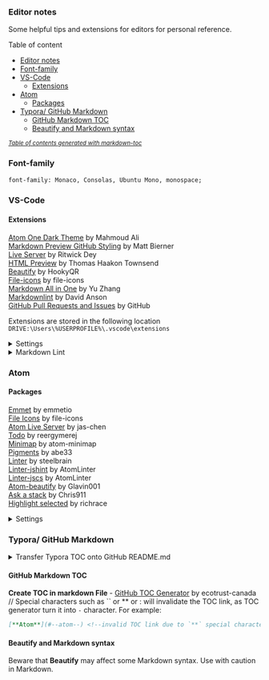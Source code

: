 ### Editor notes

Some helpful tips and extensions for editors for personal reference.

Table of content

- [Editor notes](#editor-notes)
- [Font-family](#font-family)
- [VS-Code](#vs-code)
  - [Extensions](#extensions)
- [Atom](#atom)
  - [Packages](#packages)
- [Typora/ GitHub Markdown](#typora-github-markdown)
  - [GitHub Markdown TOC](#github-markdown-toc)
  - [Beautify and Markdown syntax](#beautify-and-markdown-syntax)

<small><i><a href='http://ecotrust-canada.github.io/markdown-toc/'>Table of contents generated with markdown-toc</a></i></small>

### Font-family

```html
font-family: Monaco, Consolas, Ubuntu Mono, monospace;
```

### VS-Code

#### Extensions

[Atom One Dark Theme](https://marketplace.visualstudio.com/items?itemName=akamud.vscode-theme-onedark) by Mahmoud Ali  
[Markdown Preview GitHub Styling](https://marketplace.visualstudio.com/items?itemName=bierner.markdown-preview-github-styles) by Matt Bierner  
[Live Server](https://marketplace.visualstudio.com/items?itemName=ritwickdey.LiveServer) by Ritwick Dey  
[HTML Preview](https://marketplace.visualstudio.com/items?itemName=tht13.html-preview-vscode) by Thomas Haakon Townsend  
[Beautify](https://marketplace.visualstudio.com/items?itemName=HookyQR.beautify) by HookyQR  
[File-icons](https://marketplace.visualstudio.com/items?itemName=file-icons.file-icons) by file-icons  
[Markdown All in One](https://marketplace.visualstudio.com/items?itemName=yzhang.markdown-all-in-one) by Yu Zhang  
[Markdownlint](https://marketplace.visualstudio.com/items?itemName=DavidAnson.vscode-markdownlint) by David Anson  
[GitHub Pull Requests and Issues](https://marketplace.visualstudio.com/items?itemName=GitHub.vscode-pull-request-github) by GitHub

Extensions are stored in the following location  
`DRIVE:\Users\%USERPROFILE%\.vscode\extensions`

<details>
  <summary>Settings</summary>

Settings > Text Editor > Minimap > Editor > Minimap: Render Characters  
Settings > Editor: Font-family  
Settings > Editor: Code Lens Font-family  
Settings > SCM: Input Font Family  
Settings > Debug > Console: Font Family  
Settings > Terminal > Integrated: Font Family  
</details>

<details>
  <summary>Markdown Lint</summary>

Rules can be enabled, disabled, and customized by creating a JSON file named `.markdownlint.jsonc` / `.markdownlint.json` or a YAML file named `.markdownlint.yaml` / `.markdownlint.yml` or a JavaScript file named `.markdownlint.js` in any directory of a project.  

The default rule configuration disables MD013/line-length because many files include lines longer than the conventional 80 character limit:  

```json
{
    "MD013": false
}
```

</details>

### Atom

#### Packages

[Emmet](https://atom.io/packages/emmet) by emmetio  
[File Icons](https://atom.io/packages/file-icons) by file-icons  
[Atom Live Server](https://atom.io/packages/atom-live-server) by jas-chen  
[Todo](https://atom.io/packages/todo) by reergymerej  
[Minimap](https://atom.io/packages/minimap) by atom-minimap  
[Pigments](https://atom.io/packages/pigments) by abe33  
[Linter](https://atom.io/packages/linter) by steelbrain  
[Linter-jshint](https://atom.io/packages/linter-jshint) by AtomLinter  
[Linter-jscs](https://atom.io/packages/linter-jscs) by AtomLinter  
[Atom-beautify](https://atom.io/packages/atom-beautify) by Glavin001  
[Ask a stack](https://atom.io/packages/ask-stack) by Chris911  
[Highlight selected](https://atom.io/packages/highlight-selected) by richrace

<details>
  <summary>Settings</summary>

  Settings > Editor > Show Indent Guide  
  Settings > Editor > Zoom Font When Ctrl Scrolling  
  Settings > Keybindings > Keymap file add:  

  ```js
    'atom-text-editor':
    'f10': 'editor:toggle-soft-wrap'
  ```  

</details>

### Typora/ GitHub Markdown

<details>
  <summary>Transfer Typora TOC onto GitHub README.md</summary>

  GitHub markdown uses **pandoc** markdown which differs from Typora markdown. To turn the **Typora** markdown table of
  content TOC into functional TOC in GitHub, we need to export the Typora file as **Markdown (other spec)**.

  1 - Go to **File > Preferences > Export**  
  2 - Add export type as **Markdown (other spec) > variant: GitHub-flavored markdown**  
  3 - Install **pandoc** as instructed  
  4 - Restart **PC? or Typora**  
  5 - Export your **Typora** file: **File > Export > Markdown (other spec)**  
  6 - Your new file should have TOC that works in GitHub README.md/ GitHub markdown  

</details>

#### GitHub Markdown TOC

**Create TOC in markdown File** - [GitHub TOC Generator](https://ecotrust-canada.github.io/markdown-toc/) by ecotrust-canada  
// Special characters such as `` or ** or : will invalidate the TOC link, as TOC generator turn it into `-` character. For example:

```markdown
[**Atom**](#--atom--) <!--invalid TOC link due to `**` special characters, conversion into `--` characters-->
```

#### Beautify and Markdown syntax

Beware that **Beautify** may affect some Markdown syntax. Use with caution in Markdown.  
